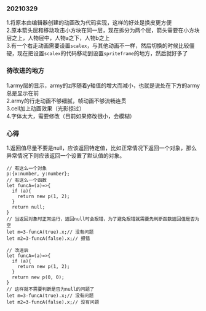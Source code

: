 ### 20210329
1.将原本由编辑器创建的动画改为代码实现，这样的好处是换皮更方便<br>
2.原本箭头层和移动攻击小方块在同一层，现在拆分为两个层，箭头需要在小方块层之上，人物层中，人物a之下，人物b之上<br>
3.有一个右走动画需要设置`scalex`，与其他动画不一样，然后切换的时候比较僵硬，现在把设置`scalex`的代码移动到设置`spriteframe`的地方，然后就好多了<br>

### 待改进的地方
1.army层的显示，army的z序随着y轴值的增大而减小，也就是说处在下方的army总是显示在前<br>
2.army的行走动画不够细腻，帧动画不够流畅连贯<br>
3.cell加上动画效果（光影掠过）<br>
4.字体太大，需要修改（目前如果修改很小，会模糊）<br>


### 心得
1.返回值尽量不要是null，应该返回特定值，比如正常情况下返回一个对象，那么异常情况下则应该返回一个设置了默认值的对象。
```
// 有这么一个对象
p:{x:number, y:number};
// 有这么一个函数
let funcA=(a)=>{
  if (a){
    return new p(1, 2);
  }
  return null;
}
// 当返回对象时正常运行，返回null时会报错，为了避免报错就需要先判断函数返回值是否为空
let m=3-funcA(true).x;// 没有问题
let m2=3-funcA(false).x;// 报错

// 改进后
let funcA=(a)=>{
  if (a){
    return new p(1, 2);
  }
  return new p(0, 0);
}
// 这样就不需要判断是否为null的问题了
let m=3-funcA(true).x;// 没有问题
let m2=3-funcA(false).x;// 没有问题
```
